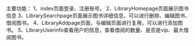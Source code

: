 主要功能：
1、index页面登录、注册账号。
2、LibraryHomepage页面展示图书信息
3、LibrarySearchpage页面展示图书详细信息，可以进行删除、编辑图书、借阅图书。
4、LibraryAddpage页面，与编辑页面进行复用，可以进行添加图书。
5、LibraryUserinfo查看用户的信息，查看借阅的数量、是否是vip、最大借阅图书。

